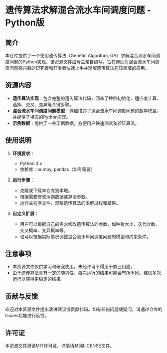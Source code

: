 # 遗传算法求解混合流水车间调度问题 - Python版

## 简介

本仓库提供了一个使用遗传算法（Genetic Algorithm, GA）求解混合流水车间调度问题的Python实现。该资源文件由号主亲自编写，旨在帮助对混合流水车间调度问题感兴趣的研究者和开发者快速上手并理解遗传算法在该领域的应用。

## 资源内容

- **遗传算法实现**：包含完整的遗传算法代码，涵盖了种群初始化、适应度计算、选择、交叉、变异等关键步骤。
- **混合流水车间调度问题模型**：详细描述了混合流水车间调度问题的数学模型，并提供了相应的Python实现。
- **示例数据**：提供了一些示例数据，方便用户快速测试和验证算法。

## 使用说明

1. **环境要求**：
   - Python 3.x
   - 依赖库：numpy, pandas（如有需要）

2. **运行步骤**：
   - 克隆或下载本仓库到本地。
   - 根据需要修改示例数据或算法参数。
   - 运行主程序文件，观察遗传算法的求解过程和结果。

3. **自定义扩展**：
   - 用户可以根据自己的需求修改遗传算法的参数，如种群大小、迭代次数、交叉概率、变异概率等。
   - 也可以根据实际情况调整混合流水车间调度问题的模型和约束条件。

## 注意事项

- 本资源文件仅供学习和研究使用，未经许可不得用于商业用途。
- 由于遗传算法具有一定的随机性，每次运行的结果可能会有所不同。建议多次运行以获得更稳定的结果。

## 贡献与反馈

欢迎对本资源文件提出改进建议或贡献代码。如有任何问题或疑问，请通过仓库的Issues功能进行反馈。

## 许可证

本资源文件遵循MIT许可证，详情请参阅LICENSE文件。

